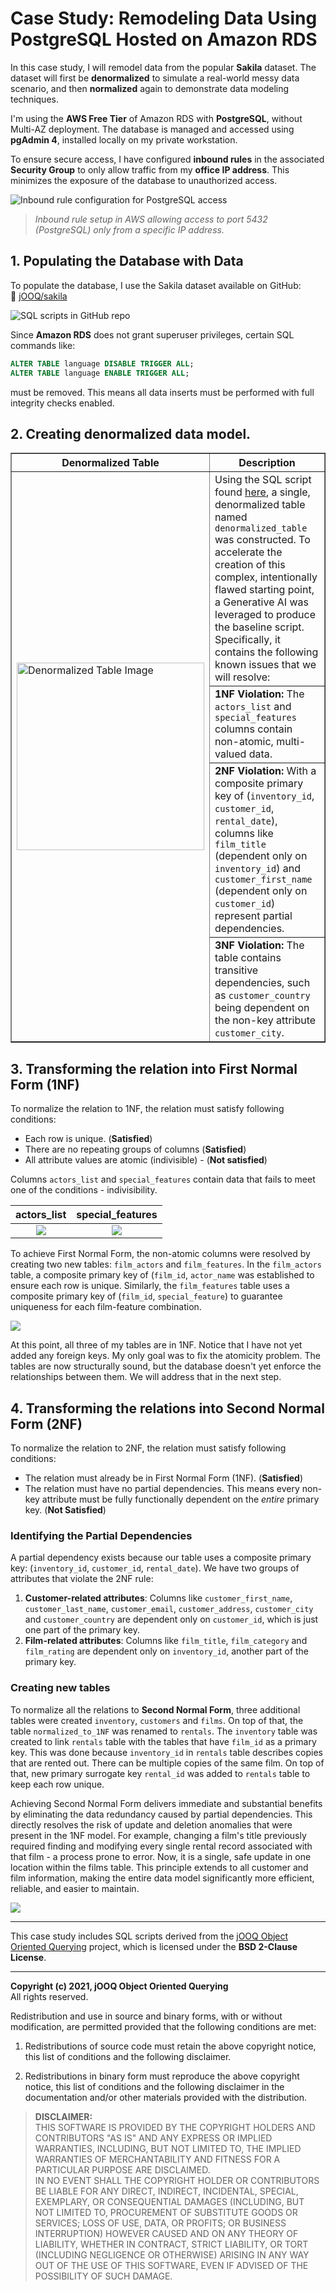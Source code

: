 # Case Study: Remodeling Data Using PostgreSQL Hosted on Amazon RDS

In this case study, I will remodel data from the popular **Sakila** dataset. The dataset will first be **denormalized** to simulate a real-world messy data scenario, and then **normalized** again to demonstrate data modeling techniques.

I'm using the **AWS Free Tier** of Amazon RDS with **PostgreSQL**, without Multi-AZ deployment. The database is managed and accessed using **pgAdmin 4**, installed locally on my private workstation.

To ensure secure access, I have configured **inbound rules** in the associated **Security Group** to only allow traffic from my **office IP address**. This minimizes the exposure of the database to unauthorized access.

![Inbound rule configuration for PostgreSQL access](https://github.com/KamilKozera/cs-data-modeling/blob/main/png-files/file_1.png)

> *Inbound rule setup in AWS allowing access to port 5432 (PostgreSQL) only from a specific IP address.*


## 1. Populating the Database with Data

To populate the database, I use the Sakila dataset available on GitHub:  
🔗 [jOOQ/sakila](https://github.com/jOOQ/sakila)

![SQL scripts in GitHub repo](https://github.com/KamilKozera/cs-data-modeling/blob/main/png-files/file_2.png)


Since **Amazon RDS** does not grant superuser privileges, certain SQL commands like:

```sql
ALTER TABLE language DISABLE TRIGGER ALL;
ALTER TABLE language ENABLE TRIGGER ALL;
```

must be removed. This means all data inserts must be performed with full integrity checks enabled.

## 2. Creating denormalized data model.

<table border="1">
  <thead>
    <tr>
      <th>Denormalized Table</th>
      <th>Description</th>
    </tr>
  </thead>
  <tbody>
    <tr>
      <td rowspan="4">
        <img src="https://github.com/KamilKozera/cs-data-modeling/blob/main/png-files/file_3.png" alt="Denormalized Table Image" width="300">
      </td>
      <td>
        Using the SQL script found 
        <a href="https://github.com/KamilKozera/cs-data-modeling/blob/main/sql-scripts/denormalize-scripts/denormalize.sql">here</a>,
        a single, denormalized table named <code>denormalized_table</code> was constructed. To accelerate the creation of this complex, intentionally flawed starting point, a Generative AI was leveraged to produce the baseline script. Specifically, it contains the following known issues that we will resolve:
      </td>
    </tr>
    <tr>
      <td><strong>1NF Violation:</strong> The <code>actors_list</code> and <code>special_features</code> columns contain non-atomic, multi-valued data.</td>
    </tr>
    <tr>
      <td><strong>2NF Violation:</strong> With a composite primary key of (<code>inventory_id</code>, <code>customer_id</code>, <code>rental_date</code>), columns like <code>film_title</code> (dependent only on <code>inventory_id</code>) and <code>customer_first_name</code> (dependent only on <code>customer_id</code>) represent partial dependencies.</td>
    </tr>
    <tr>
      <td><strong>3NF Violation:</strong> The table contains transitive dependencies, such as <code>customer_country</code> being dependent on the non-key attribute <code>customer_city</code>.</td>
    </tr>
  </tbody>
</table>

## 3. Transforming the relation into First Normal Form (1NF)

To normalize the relation to 1NF, the relation must satisfy following conditions:
- Each row is unique. (**Satisfied**)
- There are no repeating groups of columns (**Satisfied**)
- All attribute values are atomic (indivisible) - (**Not satisfied**)

Columns <code>actors_list</code> and <code>special_features</code> contain data that fails to meet one of the conditions - indivisibility.

actors_list |  special_features
:-:|:-:
![](https://github.com/KamilKozera/cs-data-modeling/blob/main/png-files/file_5.png)  | ![](https://github.com/KamilKozera/cs-data-modeling/blob/main/png-files/file_6.png)

To achieve First Normal Form, the non-atomic columns were resolved by creating two new tables: <code>film_actors</code> and <code>film_features</code>. In the <code>film_actors</code> table, a composite primary key of (<code>film_id</code>, <code>actor_name</code> was established to ensure each row is unique. Similarly, the <code>film_features</code> table uses a composite primary key of (<code>film_id</code>, <code>special_feature</code>) to guarantee uniqueness for each film-feature combination.

![](https://github.com/KamilKozera/cs-data-modeling/blob/main/png-files/file_4.png)

At this point, all three of my tables are in 1NF. Notice that I have not yet added any foreign keys. My only goal was to fix the atomicity problem. The tables are now structurally sound, but the database doesn't yet enforce the relationships between them. We will address that in the next step.

## 4. Transforming the relations into Second Normal Form (2NF)

To normalize the relation to 2NF, the relation must satisfy following conditions:
- The relation must already be in First Normal Form (1NF). (**Satisfied**)
- The relation must have no partial dependencies. This means every non-key attribute must be fully functionally dependent on the *entire* primary key. (**Not Satisfied**)

### Identifying the Partial Dependencies

A partial dependency exists because our table uses a composite primary key: (<code>inventory_id</code>, <code>customer_id</code>, <code>rental_date</code>). We have two groups of attributes that violate the 2NF rule:
1. **Customer-related attributes**: Columns like <code>customer_first_name</code>, <code>customer_last_name</code>, <code>customer_email</code>, <code>customer_address</code>, <code>customer_city</code> and <code>customer_country</code> are dependent only on <code>customer_id</code>, which is just one part of the primary key.
2. **Film-related attributes**: Columns like <code>film_title</code>, <code>film_category</code> and <code>film_rating</code> are dependent only on <code>inventory_id</code>, another part of the primary key.

### Creating new tables

To normalize all the relations to **Second Normal Form**, three additional tables were created <code>inventory</code>, <code>customers</code> and <code>films</code>. On top of that, the table <code>normalized_to_1NF</code> was renamed to <code>rentals</code>. The <code>inventory</code> table was created to link <code>rentals</code> table with the tables that have <code>film_id</code> as a primary key. This was done because <code>inventory_id</code> in <code>rentals</code> table describes copies that are rented out. There can be multiple copies of the same film. On top of that, new primary surrogate key <code>rental_id</code> was added to <code>rentals</code> table to keep each row unique.

Achieving Second Normal Form delivers immediate and substantial benefits by eliminating the data redundancy caused by partial dependencies. This directly resolves the risk of update and deletion anomalies that were present in the 1NF model. For example, changing a film's title previously required finding and modifying every single rental record associated with that film - a process prone to error. Now, it is a single, safe update in one location within the films table. This principle extends to all customer and film information, making the entire data model significantly more efficient, reliable, and easier to maintain.


![](https://github.com/KamilKozera/cs-data-modeling/blob/main/png-files/file_7.png)

---
This case study includes SQL scripts derived from the [jOOQ Object Oriented Querying](https://github.com/jOOQ/sakila) project, which is licensed under the **BSD 2-Clause License**.

---

**Copyright (c) 2021, jOOQ Object Oriented Querying**  
All rights reserved.

Redistribution and use in source and binary forms, with or without modification, are permitted provided that the following conditions are met:

1. Redistributions of source code must retain the above copyright notice, this list of conditions and the following disclaimer.

2. Redistributions in binary form must reproduce the above copyright notice, this list of conditions and the following disclaimer in the documentation and/or other materials provided with the distribution.

> **DISCLAIMER:**  
> THIS SOFTWARE IS PROVIDED BY THE COPYRIGHT HOLDERS AND CONTRIBUTORS "AS IS" AND ANY EXPRESS OR IMPLIED WARRANTIES, INCLUDING, BUT NOT LIMITED TO, THE IMPLIED WARRANTIES OF MERCHANTABILITY AND FITNESS FOR A PARTICULAR PURPOSE ARE DISCLAIMED.  
> IN NO EVENT SHALL THE COPYRIGHT HOLDER OR CONTRIBUTORS BE LIABLE FOR ANY DIRECT, INDIRECT, INCIDENTAL, SPECIAL, EXEMPLARY, OR CONSEQUENTIAL DAMAGES (INCLUDING, BUT NOT LIMITED TO, PROCUREMENT OF SUBSTITUTE GOODS OR SERVICES; LOSS OF USE, DATA, OR PROFITS; OR BUSINESS INTERRUPTION) HOWEVER CAUSED AND ON ANY THEORY OF LIABILITY, WHETHER IN CONTRACT, STRICT LIABILITY, OR TORT (INCLUDING NEGLIGENCE OR OTHERWISE) ARISING IN ANY WAY OUT OF THE USE OF THIS SOFTWARE, EVEN IF ADVISED OF THE POSSIBILITY OF SUCH DAMAGE.
